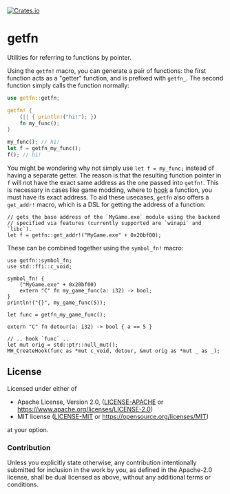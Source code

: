[![Crates.io](https://img.shields.io/crates/v/getfn.svg)](https://crates.io/crates/getfn)

# getfn

Utilities for referring to functions by pointer.

Using the `getfn!` macro, you can generate a pair of functions: the first
function acts as a "getter" function, and is prefixed with `getfn_`. The
second function simply calls the function normally:

```rust
use getfn::getfn;

getfn! {
	(|| { println!("hi!"); })
	fn my_func();
}

my_func(); // hi!
let f = getfn_my_func();
f(); // hi!
```

You might be wondering why not simply use `let f = my_func;` instead of
having a separate getter. The reason is that the resulting function pointer
in `f` will not have the exact same address as the one passed into `getfn!`.
This is necessary in cases like game modding, where to [hook] a function,
you must have its exact address. To aid these usecases, `getfn` also offers
a `get_addr!` macro, which is a DSL for getting the address of a function:
```norun
// gets the base address of the `MyGame.exe` module using the backend
// specified via features (currently supported are `winapi` and `libc`).
let f = getfn::get_addr!("MyGame.exe" + 0x20bf00);
```
These can be combined together using the `symbol_fn!` macro:
```norun
use getfn::symbol_fn;
use std::ffi::c_void;

symbol_fn! {
	("MyGame.exe" + 0x20bf00)
	extern "C" fn my_game_func(a: i32) -> bool;
}
println!("{}", my_game_func(5));

let func = getfn_my_game_func();

extern "C" fn detour(a: i32) -> bool { a == 5 }

// .. hook `func` ..
let mut orig = std::ptr::null_mut();
MH_CreateHook(func as *mut c_void, detour, &mut orig as *mut _ as _);
```
[hook]: https://en.wikipedia.org/wiki/Hooking

## License

Licensed under either of

* Apache License, Version 2.0, ([LICENSE-APACHE](LICENSE-APACHE) or https://www.apache.org/licenses/LICENSE-2.0)
* MIT license ([LICENSE-MIT](LICENSE-MIT) or https://opensource.org/licenses/MIT)

at your option.

### Contribution

Unless you explicitly state otherwise, any contribution intentionally
submitted for inclusion in the work by you, as defined in the Apache-2.0
license, shall be dual licensed as above, without any additional terms or
conditions.
